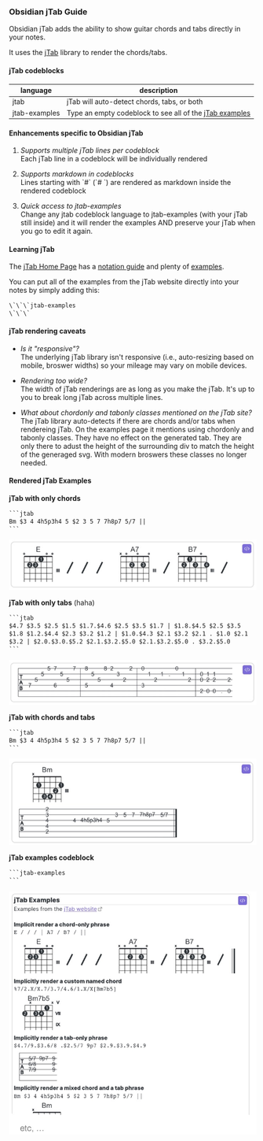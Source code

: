 ### Obsidian jTab Guide

Obsidian jTab adds the ability to show guitar chords and tabs directly in your notes.

It uses the [jTab](https://jtab.tardate.com/) library to render the chords/tabs.

#### jTab codeblocks

language       | description
---------------|-------------
jtab           | jTab will auto-detect chords, tabs, or both
jtab-examples  | Type an empty codeblock to see all of the [jTab examples](https://jtab.tardate.com/examples.htm)

#### Enhancements specific to Obsidian jTab
1. _Supports multiple jTab lines per codeblock_  
   Each jTab line in a codeblock will be individually rendered

2. _Supports markdown in codeblocks_  
   Lines starting with \`#<space>\` (\`# \`) are rendered as markdown inside the rendered codeblock

3. _Quick access to jtab-examples_  
   Change any jtab codeblock language to jtab-examples (with your jTab still inside) and it will render the examples AND preserve your jTab when you go to edit it again.

#### Learning jTab
The [jTab Home Page](https://jtab.tardate.com/) has a [notation guide](https://jtab.tardate.com/index.htm#notation) and plenty of [examples](https://jtab.tardate.com/examples.htm).

You can put all of the examples from the jTab website directly into your notes by simply adding this:
~~~
\`\`\`jtab-examples
\`\`\`
~~~

#### jTab rendering caveats
* _Is it "responsive"?_  
  The underlying jTab library isn't responsive (i.e., auto-resizing based on mobile, broswer widths) so your mileage may vary on mobile devices.

* _Rendering too wide?_  
  The width of jTab renderings are as long as you make the jTab. It's up to you to break long jTab across multiple lines.

* _What about chordonly and tabonly classes mentioned on the jTab site?_  
  The jTab library auto-detects if there are chords and/or tabs when rendereing jTab. On the examples page it mentions using chordonly and tabonly classes. They have no effect on the generated tab. They are only there to adust the height of the surrounding div to match the height of the generaged svg. With modern broswers these classes no longer needed.

#### Rendered jTab Examples

__jTab with only chords__
~~~~
```jtab
Bm $3 4 4h5p3h4 5 $2 3 5 7 7h8p7 5/7 ||
```
~~~~
![codeblock jtab chords](./github-assets/codeblock-jtab-chords-only.jpg)

__jTab with only tabs__ (haha)
~~~~
```jtab
$4.7 $3.5 $2.5 $1.5 $1.7.$4.6 $2.5 $3.5 $1.7 | $1.8.$4.5 $2.5 $3.5 $1.8 $1.2.$4.4 $2.3 $3.2 $1.2 | $1.0.$4.3 $2.1 $3.2 $2.1 . $1.0 $2.1 $3.2 | $2.0.$3.0.$5.2 $2.1.$3.2.$5.0 $2.1.$3.2.$5.0 . $3.2.$5.0
```
~~~~
![codeblock jtab tabs](./github-assets/codeblock-jtab-tab-only.jpg)

__jTab with chords and tabs__
~~~~
```jtab
Bm $3 4 4h5p3h4 5 $2 3 5 7 7h8p7 5/7 ||
```
~~~~
![codeblock jtab](./github-assets/codeblock-jtab-chords-and-tabs.jpg)

__jTab examples codeblock__
~~~~
```jtab-examples
```
~~~~
![codeblock jtab-examples](./github-assets/codeblock-jtab-examples.jpg)
